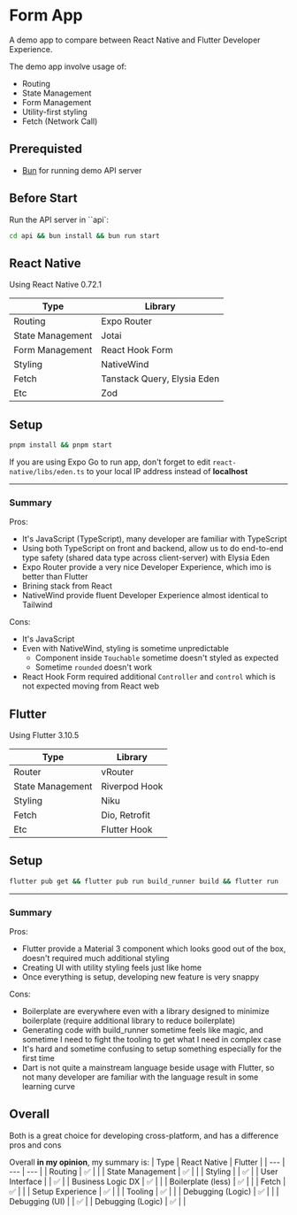 # Form App
A demo app to compare between React Native and Flutter Developer Experience.

The demo app involve usage of:
- Routing
- State Management
- Form Management
- Utility-first styling
- Fetch (Network Call)

## Prerequisted
- [Bun](https://oven.sh) for running demo API server

## Before Start
Run the API server in ``api`:
```bash
cd api && bun install && bun run start
```

## React Native
Using React Native 0.72.1

| Type | Library |
| --- | --- |
| Routing | Expo Router |
| State Management | Jotai |
| Form Management | React Hook Form |
| Styling | NativeWind |
| Fetch | Tanstack Query, Elysia Eden |
| Etc | Zod |

## Setup
```bash
pnpm install && pnpm start
```

If you are using Expo Go to run app, don't forget to edit `react-native/libs/eden.ts` to your local IP address instead of **localhost**

---

### Summary

Pros:
- It's JavaScript (TypeScript), many developer are familiar with TypeScript
- Using both TypeScript on front and backend, allow us to do end-to-end type safety (shared data type across client-server) with Elysia Eden
- Expo Router provide a very nice Developer Experience, which imo is better than Flutter
- Brining stack from React
- NativeWind provide fluent Developer Experience almost identical to Tailwind

Cons:
- It's JavaScript
- Even with NativeWind, styling is sometime unpredictable
    - Component inside `Touchable` sometime doesn't styled as expected
    - Sometime `rounded` doesn't work
- React Hook Form required additional `Controller` and `control` which is not expected moving from React web

## Flutter
Using Flutter 3.10.5

| Type | Library |
| --- | --- |
| Router | vRouter |
| State Management | Riverpod Hook |
| Styling | Niku |
| Fetch | Dio, Retrofit |
| Etc | Flutter Hook |

## Setup
```bash
flutter pub get && flutter pub run build_runner build && flutter run
```

---

### Summary

Pros:
- Flutter provide a Material 3 component which looks good out of the box, doesn't required much additional styling
- Creating UI with utility styling feels just like home
- Once everything is setup, developing new feature is very snappy

Cons:
- Boilerplate are everywhere even with a library designed to minimize boilerplate (require additional library to reduce boilerplate)
- Generating code with build_runner sometime feels like magic, and sometime I need to fight the tooling to get what I need in complex case
- It's hard and sometime confusing to setup something especially for the first time
- Dart is not quite a mainstream language beside usage with Flutter, so not many developer are familiar with the language result in some learning curve

## Overall
Both is a great choice for developing cross-platform, and has a difference pros and cons

Overall **in my opinion**, my summary is:
| Type | React Native | Flutter |
| --- | --- | --- |
| Routing | ✅ |  |
| State Management | ✅ |  |
| Styling |  | ✅ |
| User Interface |  | ✅ |
| Business Logic DX | ✅ |  |
| Boilerplate (less) | ✅ |  |
| Fetch | ✅ |  |
| Setup Experience | ✅ |  |
| Tooling | ✅ |  |
| Debugging (Logic) | ✅ | |
| Debugging (UI) |  | ✅ |
| Debugging (Logic) | ✅ | |
